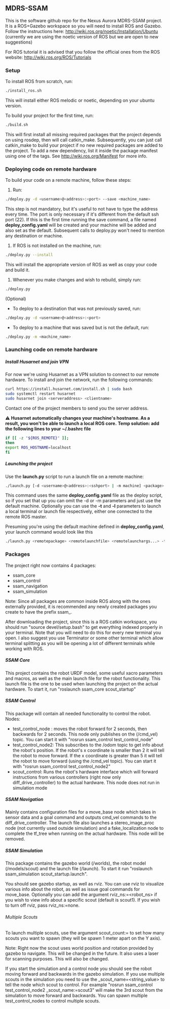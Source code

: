 ## MDRS-SSAM

This is the software github repo for the Nexus Aurora MDRS-SSAM project.
It is a ROS+Gazebo workspace so you will need to install ROS and Gazebo.
Follow the instructions here:
http://wiki.ros.org/noetic/Installation/Ubuntu
(currently we are using the noetic version of ROS but we are open to new suggestions)

For ROS tutorial it is advised that you follow the official ones from the ROS website:
http://wiki.ros.org/ROS/Tutorials

### Setup
To install ROS from scratch, run:
```bash
./install_ros.sh
```
This will install either ROS melodic or noetic, depending on your ubuntu version.

To build your project for the first time, run:
```bash
./build.sh
```

This will first install all missing required packages that the project depends on using rosdep, then will call catkin_make.
Subsequently, you can just call catkin_make to build your project if no new required packages are added to the project.
To add a new dependency, list it inside the package manifest using one of the <depend> tags. See http://wiki.ros.org/Manifest for more info.

### Deploying code on remote hardware
To build your code on a remote machine, follow these steps:
1. Run:
```bash
./deploy.py -d <username>@<address>:<port> --save <machine_name>
```
This step is not mandatory, but it's useful to not have to type the address every time.
The port is only necessary if it's different from the default ssh port (22).
If this is the first time running the save command, a file named **deploy_config.yaml** will be created and your machine will be added and also set as the default.
Subsequent calls to deploy.py won't need to mention any destination or machine.
1. If ROS is not installed on the machine, run:
```bash
./deploy.py --install
```
This will install the appropriate version of ROS as well as copy your code and build it.
1. Whenever you make changes and wish to rebuild, simply run:
```bash
./deploy.py
```
(Optional)
* To deploy to a destination that was not previously saved, run:
```bash
./deploy.py -d <username>@<address>:<port>
```
* To deploy to a machine that was saved but is not the default, run:
```bash
./deploy.py -m <machine_name>
```

### Launching code on remote hardware
##### Install Husarnet and join VPN
For now we're using Husarnet as a VPN solution to connect to our remote hardware.
To install and join the network, run the following commands:

```bash
curl https://install.husarnet.com/install.sh | sudo bash
sudo systemctl restart husarnet
sudo husarnet join <serveraddress> <clientname>
```

Contact one of the project members to send you the server address.

:warning:
**Husarnet automatically changes your machine's hostname. As a result, you won't be able to launch a local ROS core.**
**Temp solution: add the following lines to your **~/.bashrc** file**

```bash
if [[ -z "${ROS_REMOTE}" ]];
then
export ROS_HOSTNAME=localhost
fi
```

##### Launching the project
Use the **launch.py** script to run a launch file on a remote machine:
```bash
./launch.py [-d <username>@<address>:<sshport> | -m machine] <package> <launchfile> <launchargs...>
```

This command uses the same **deploy_config.yaml** file as the deploy script, so if you set that up you can omit the -d or -m parameters and just use the default machine.
Optionally you can use the **-t** and **-l** parameters to launch a local terminal or launch file respectively, either one connected to the remote ROS master.

Presuming you're using the default machine defined in **deploy_config.yaml**, your launch command would look like this
```bash
./launch.py <remotepackage> <remotelaunchfile> <remotelaunchargs...> -t -l <localpackage> <locallaunchfile> <locallaunchargs...>
```

### Packages
The project right now contains 4 packages:
* ssam_core
* ssam_control
* ssam_navigation
* ssam_simulation

Note: Since all packages are common inside ROS along with the ones externally provided, it is recommended any newly
created packages you create to have the prefix ssam_.

After downloading the project, since this is a ROS catkin workspace, you should run "source devel/setup.bash" to get 
everything indexed properly in your terminal. Note that you will need to do this for every new terminal you open.
I also suggest you use Terminator or some other terminal which allow terminal splitting as you will be opening a lot
of different terminals while working with ROS.

##### SSAM Core
This project contains the robot URDF model, some useful xacro parameters and macros, as well as the main launch file for the robot functionality.
This launch file is the one to be used when launching the project on the actual hardware.
To start it, run "roslaunch ssam_core scout_startup"

##### SSAM Control
This package will contain all needed functionality to control the robot.
Nodes:
* test_control_node : moves the robot forward for 2 seconds, then backwards for 2 seconds. This node only publishes on
the (/cmd_vel) topic. You can start it with "rosrun ssam_control test_control_node"
* test_control_node2: This subscribes to the /odom topic to get info about the robot's position. If the robot's x
coordinate is smaller than 2 it will tell the robot to move forward. If the x coordinate is greater than 5 it will tell
the robot to move forward (using the /cmd_vel topic). You can start it with "rosrun ssam_control test_control_node2"
* scout_control: Runs the robot's hardware interface which will forward instructions from various controllers (right now only diff_drive_controller) to the actual hardware.
This node does not run in simulation mode

##### SSAM Navigation
Mainly contains configuration files for a move_base node which takes in sensor data and a goal command and outputs cmd_vel commands to the diff_drive_controller.
The launch file also launches a stereo_image_proc node (not currently used outside simulation) and a fake_localization node to complete the tf_tree when running on the actual hardware. This node will be removed.

##### SSAM Simulation
This package contains the gazebo world (/worlds), the robot model (/models/scout) and the launch file (/launch).
To start it run "roslaunch ssam_simulation scout_startup.launch". 

You should see gazebo startup, as well as rviz. You can use rviz to visualize various info about the robot, as well as issue goal commands for move_base.
Optionally you can add the argument rviz_ns:=<robot_ns> if you wish to view info about a specific scout (default is scout1).
If you wish to turn off rviz, pass rviz_ns:=none.

###### Multiple Scouts
To launch multiple scouts, use the argument scout_count:=<value> to set how many scouts you want to spawn (they will be spawn 1 meter apart on the Y axis).

Note: Right now the scout uses world position and rotation provided by gazebo to navigate. This will be changed in the future.
It also uses a laser for scanning purposes. This will also be changed.

If you start the simulation and a control node you should see the robot moving forward and backwards in the gazebo
simulation.
If you use multiple scouts in the simulation you need to use the _scout_name=<string_value> to tell the node which scout
to control. For example "rosrun ssam_control test_control_node2 _scout_name:=scout3" will make the 3rd scout from the
simulation to move forward and backwards. You can spawn multiple test_control_nodes to control multiple scouts.